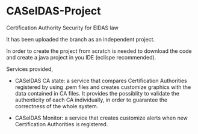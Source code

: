 # CASeIDAS-Project
Certification Authority Security for EIDAS law

It has been uploaded the branch as an independent project.

In order to create the project from scratch is needed to download the code and create a java project in you IDE (eclispe recommended).

Services provided,

- CASeIDAS CA state: a service that compares Certification Authorities registered by using .pem files and creates customize graphics
                 with the data contained in CA files. It provides the possiblity to validate the authenticity of each CA individually,
                 in order to guarantee the correctness of the whole system.

- CASeIDAS Monitor: a service that creates customize alerts when new Certification Authorities is registered.
